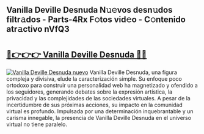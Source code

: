 ## Vanilla Deville Desnuda N𝚞𝚎vos desn𝚞dos filtr𝚊dos - Parts-4Rx F𝚘tos vid𝚎o - C𝚘ntenido atr𝚊ctivo nVfQ3

# <h2><a href="http://mb0lug.tromn.icu/?c=Vanilla+Deville+Desnuda">🔗👉👉👉 Vanilla Deville Desnuda 🔗🔗</a></h2>

[![Vanilla Deville Desnuda nuevo](https://i.imgur.com/pEAQMta.gif)](http://mb0lug.tromn.icu/?c=Vanilla+Deville+Desnuda)
Vanilla Deville Desnuda, una figura compleja y divisiva, elude la caracterización simple. Su enfoque poco ortodoxo para construir una personalidad web ha magnetizado y ofendido a los seguidores, generando debates sobre la expresión artística, la privacidad y las complejidades de las sociedades virtuales. A pesar de la incertidumbre de sus próximas acciones, su impacto en la comunidad virtual es profundo. Impulsada por una determinación inquebrantable y un carisma innegable, la presencia de Vanilla Deville Desnuda en el universo virtual no tiene paralelo.
